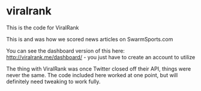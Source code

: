 # viralrank
This is the code for ViralRank

This is and was how we scored news articles on SwarmSports.com 

You can see the dashboard version of this here: http://viralrank.me/dashboard/ - you just have to create an account to utilize

The thing with ViralRank was once Twitter closed off their API, things were never the same. The code included here worked at one point, but will definitely need tweaking to work fully. 
